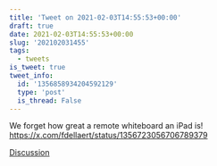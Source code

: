 ```yaml
---
title: 'Tweet on 2021-02-03T14:55:53+00:00'
draft: true
date: 2021-02-03T14:55:53+00:00
slug: '202102031455'
tags:
  - tweets
is_tweet: true
tweet_info:
  id: '1356858934204592129'
  type: 'post'
  is_thread: False
---
```




We forget how great a remote whiteboard an iPad is! <https://x.com/fdellaert/status/1356723056706789379>

[Discussion](https://x.com/sytelus/status/1356858934204592129)
